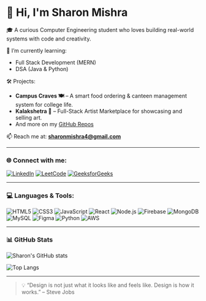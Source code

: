 # 👋 Hi, I'm Sharon Mishra

🎓 A curious Computer Engineering student who loves building real-world systems with code and creativity.

🌱 I’m currently learning:
- Full Stack Development (MERN)
- DSA (Java & Python)

🛠️ Projects:
- **Campus Craves 🍽️** – A smart food ordering & canteen management system for college life.
- **Kalakshetra 🎨** – Full-Stack Artist Marketplace for showcasing and selling art.
- And more on my [GitHub Repos](https://github.com/Sharon759?tab=repositories)

📫 Reach me at: **sharonmishra4@gmail.com**

---

### 🌐 Connect with me:
[![LinkedIn](https://img.shields.io/badge/-LinkedIn-blue?style=flat-square&logo=Linkedin&logoColor=white&link=https://www.linkedin.com/in/sharon-mishra/)](https://www.linkedin.com/in/sharon-mishra/)
[![LeetCode](https://img.shields.io/badge/LeetCode-orange?style=flat-square&logo=leetcode&logoColor=white)](https://leetcode.com/)
[![GeeksforGeeks](https://img.shields.io/badge/GeeksforGeeks-green?style=flat-square)](https://auth.geeksforgeeks.org/user/)

---

### 💻 Languages & Tools:
![HTML5](https://img.shields.io/badge/-HTML5-E34F26?style=flat-square&logo=html5&logoColor=white)
![CSS3](https://img.shields.io/badge/-CSS3-1572B6?style=flat-square&logo=css3)
![JavaScript](https://img.shields.io/badge/-JavaScript-F7DF1E?style=flat-square&logo=javascript&logoColor=black)
![React](https://img.shields.io/badge/-React-61DAFB?style=flat-square&logo=react)
![Node.js](https://img.shields.io/badge/-Node.js-339933?style=flat-square&logo=node.js)
![Firebase](https://img.shields.io/badge/-Firebase-FFCA28?style=flat-square&logo=firebase)
![MongoDB](https://img.shields.io/badge/-MongoDB-47A248?style=flat-square&logo=mongodb)
![MySQL](https://img.shields.io/badge/-MySQL-005C84?style=flat-square&logo=mysql)
![Figma](https://img.shields.io/badge/-Figma-F24E1E?style=flat-square&logo=figma)
![Python](https://img.shields.io/badge/-Python-3776AB?style=flat-square&logo=python)
![AWS](https://img.shields.io/badge/-AWS-232F3E?style=flat-square&logo=amazon-aws)

---

### 📊 GitHub Stats
![Sharon's GitHub stats](https://github-readme-stats.vercel.app/api?username=Sharon759&show_icons=true&theme=tokyonight)

![Top Langs](https://github-readme-stats.vercel.app/api/top-langs/?username=Sharon759&layout=compact&theme=tokyonight)

---

> 💡 “Design is not just what it looks like and feels like. Design is how it works.” – Steve Jobs
